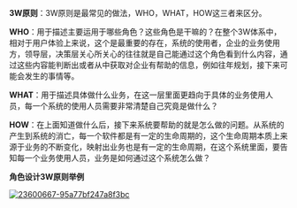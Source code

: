 
**3W原则**：3W原则是最常见的做法，WHO，WHAT，HOW这三者来区分。

**WHO**：用于描述主要运用于哪些角色？这些角色是干嘛的？在整个3W体系中，相对于用户体验上来说，这个是最重要的存在，系统的使用者，企业的业务使用方，领导层，决策层关心所关心的往往就是自己能通过这个角色看到什么内容，通过这些内容能判断出或者从中获取对企业有帮助的信息，例如往年规划，接下来可能会发生的事情等。

**WHAT**：用于描述具体做什么业务，在这一层里面更趋向于具体的业务使用人员，每一个系统的使用人员需要非常清楚自己究竟是做什么？

**HOW**：在上面知道做什么后，接下来系统要帮助的就是怎么做的问题。从系统的产生到系统的消亡，每一个软件都是有一定的生命周期的，这个生命周期本质上来源于业务的不断变化，映射出业务也是有一定的生命周期，在这个系统里面，要告知每一个业务使用人员，业务是如何通过这个系统怎么做？


**角色设计3W原则举例**

<a href="https://ibb.co/Qn07TFP"><img src="https://i.ibb.co/P4ksPZc/23600667-95a77bf247a8f3bc.webp" alt="23600667-95a77bf247a8f3bc" border="0"></a>
